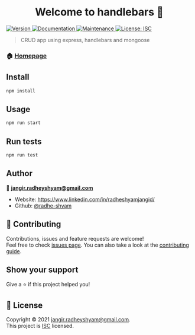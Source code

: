 <h1 align="center">Welcome to handlebars 👋</h1>
<p>
  <a href="https://www.npmjs.com/package/handlebars" target="_blank">
    <img alt="Version" src="https://img.shields.io/npm/v/handlebars.svg">
  </a>
  <a href="https://github.com/radhe-shyam/handlebars#readme" target="_blank">
    <img alt="Documentation" src="https://img.shields.io/badge/documentation-yes-brightgreen.svg" />
  </a>
  <a href="https://github.com/radhe-shyam/handlebars/graphs/commit-activity" target="_blank">
    <img alt="Maintenance" src="https://img.shields.io/badge/Maintained%3F-yes-green.svg" />
  </a>
  <a href="https://github.com/radhe-shyam/handlebars/blob/master/LICENSE" target="_blank">
    <img alt="License: ISC" src="https://img.shields.io/github/license/radhe-shyam/handlebars" />
  </a>
</p>

> CRUD app using express, handlebars and mongoose

### 🏠 [Homepage](https://vid-idea.herokuapp.com/)

## Install

```sh
npm install
```

## Usage

```sh
npm run start
```

## Run tests

```sh
npm run test
```

## Author

👤 **jangir.radheyshyam@gmail.com**

* Website: https://www.linkedin.com/in/radheshyamjangid/
* Github: [@radhe-shyam](https://github.com/radhe-shyam)

## 🤝 Contributing

Contributions, issues and feature requests are welcome!<br />Feel free to check [issues page](https://github.com/radhe-shyam/handlebars/issues). You can also take a look at the [contributing guide](https://github.com/radhe-shyam/handlebars/blob/master/CONTRIBUTING.md).

## Show your support

Give a ⭐️ if this project helped you!

## 📝 License

Copyright © 2021 [jangir.radheyshyam@gmail.com](https://github.com/radhe-shyam).<br />
This project is [ISC](https://github.com/radhe-shyam/handlebars/blob/master/LICENSE) licensed.